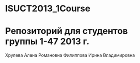 ﻿ISUCT2013_1Course
=================
# Репозиторий для студентов группы 1-47 2013 г.
Хрулева Алена Романовна
Филиппова Ирина Владимировна 

